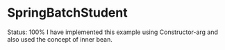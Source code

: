 # SpringBatchStudent
Status: 100%
I have implemented this example using Constructor-arg and also used the concept of inner bean.
